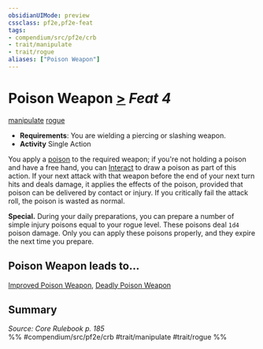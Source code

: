 ```yaml
---
obsidianUIMode: preview
cssclass: pf2e,pf2e-feat
tags:
- compendium/src/pf2e/crb
- trait/manipulate
- trait/rogue
aliases: ["Poison Weapon"]
---
```

# Poison Weapon  [>](chapter-9-playing-the-game.md#Actions "Single Action") *Feat 4*  
[manipulate](manipulate.md "Manipulate General Trait")  [rogue](Reference/Rules/Traits/rogue.md "Rogue Class Trait")  

- **Requirements**: You are wielding a piercing or slashing weapon.
- **Activity** Single Action

You apply a [poison](Reference/Rules/Traits/poison.md "Poison Effect Trait") to the required weapon; if you're not holding a poison and have a free hand, you can [Interact](interact.md) to draw a poison as part of this action. If your next attack with that weapon before the end of your next turn hits and deals damage, it applies the effects of the poison, provided that poison can be delivered by contact or injury. If you critically fail the attack roll, the poison is wasted as normal.

**Special.** During your daily preparations, you can prepare a number of simple injury poisons equal to your rogue level. These poisons deal `1d4` poison damage. Only you can apply these poisons properly, and they expire the next time you prepare.

## Poison Weapon leads to...

[Improved Poison Weapon](improved-poison-weapon.md), [Deadly Poison Weapon](deadly-poison-weapon-aoa5.md)

## Summary

*Source: Core Rulebook p. 185*  
%% #compendium/src/pf2e/crb #trait/manipulate #trait/rogue %%